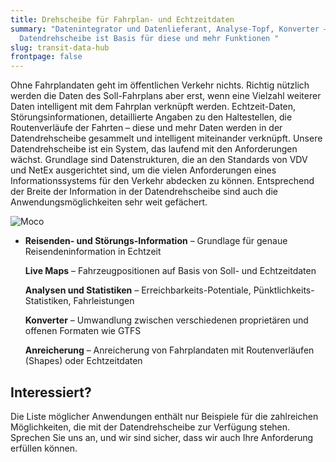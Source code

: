 ```yaml
---
title: Drehscheibe für Fahrplan- und Echtzeitdaten
summary: "Datenintegrator und Datenlieferant, Analyse-Topf, Konverter – die
  Datendrehscheibe ist Basis für diese und mehr Funktionen "
slug: transit-data-hub
frontpage: false
---
```

Ohne Fahrplandaten geht im öffentlichen Verkehr nichts. Richtig nützlich werden die Daten des Soll-Fahrplans aber erst, wenn eine Vielzahl weiterer Daten intelligent mit dem Fahrplan verknüpft werden. Echtzeit-Daten, Störungsinformationen, detaillierte Angaben zu den Haltestellen, die Routenverläufe der Fahrten – diese und mehr Daten werden in der Datendrehscheibe gesammelt und intelligent miteinander verknüpft. Unsere Datendrehscheibe ist ein System, das laufend mit den Anforderungen wächst. Grundlage sind Datenstrukturen, die an den Standards von VDV und NetEx ausgerichtet sind, um die vielen Anforderungen eines Informationssystems für den Verkehr abdecken zu können. Entsprechend der Breite der Information in der Datendrehscheibe sind auch die Anwendungsmöglichkeiten sehr weit gefächert.

![Moco](/images/solution/transit-data-hub/sbb.jpg "Moco")

* **Reisenden- und Störungs-Information** – Grundlage für genaue Reisendeninformation in Echtzeit

  **Live Maps** – Fahrzeugpositionen auf Basis von Soll- und Echtzeitdaten

  **Analysen und Statistiken** – Erreichbarkeits-Potentiale, Pünktlichkeits-Statistiken, Fahrleistungen

  **Konverter** – Umwandlung zwischen verschiedenen proprietären und offenen Formaten wie GTFS

  **Anreicherung** – Anreicherung von Fahrplandaten mit Routenverläufen (Shapes) oder Echtzeitdaten

## Interessiert? 

Die Liste möglicher Anwendungen enthält nur Beispiele für die zahlreichen Möglichkeiten, die mit der Datendrehscheibe zur Verfügung stehen. Sprechen Sie uns an, und wir sind sicher, dass wir auch Ihre Anforderung erfüllen können.